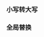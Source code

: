<script setup>
import CustomComponent from '../template/computed.vue'
import replaceComponent from '../template/replace.vue'
</script>


### 小写转大写

<CustomComponent />

### 全局替换

<replaceComponent />



